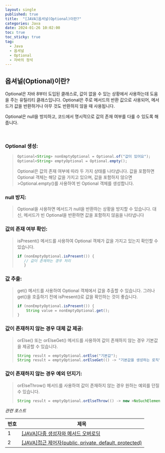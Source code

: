 ```yaml
---
layout: single
published: true
title:  "[JAVA]옵셔널(Optional)이란?"
categories: Java
date: 2024-01-26 10:02:00
toc: true
toc_sticky: true
tag:   
  - Java
  - 옵셔널
  - Optional
  - 자바의 정석
---
```


## 옵셔널(Optional)이란?


Optional은 자바 8부터 도입된 클래스로, 값이 없을 수 있는 상황에서 사용하는데 도움을 주는 유틸리티 클래스입니다. Optional은 주로 메서드의 반환 값으로 사용되어, 메서드가 값을 반환하거나 아무 것도 반환하지 않을 때 사용됩니다.

Optional은 null을 방지하고, 코드에서 명시적으로 값의 존재 여부를 다룰 수 있도록 해줍니다. 
  

<br>

### Optional 생성:
> 
> ```java
> Optional<String> nonEmptyOptional = Optional.of("값이 있어요");
> Optional<String> emptyOptional = Optional.empty();
> ```
> Optional은 값의 존재 여부에 따라 두 가지 상태를 나타냅니다. 값을 포함하면 Optional 객체는 해당 값을 가지고 있으며, 값을 포함하지 않으면 >Optional.empty()를 사용하여 빈 Optional 객체를 생성합니다.

### null 방지:

> Optional을 사용하면 메서드가 null을 반환하는 상황을 방지할 수 있습니다. 대신, 메서드가 빈 Optional을 반환하면 값을 포함하지 않음을 나타냅니다




### 값의 존재 여부 확인:

> isPresent() 메서드를 사용하여 Optional 객체가 값을 가지고 있는지 확인할 수 있습니다.
> ```java
> if (nonEmptyOptional.isPresent()) {
>    // 값이 존재하는 경우 처리
>    }
> ```    




### 값 추출:

> get() 메서드를 사용하여 Optional 객체에서 값을 추출할 수 있습니다. 그러나 get()을 호출하기 전에 isPresent()로 값을 확인하는 것이 좋습니다.
> ```java
> if (nonEmptyOptional.isPresent()) {
>     String value = nonEmptyOptional.get();
> }
> ```    


### 값이 존재하지 않는 경우 대체 값 제공:

> orElse() 또는 orElseGet() 메서드를 사용하여 값이 존재하지 않는 경우 기본값을 제공할 수 있습니다.
> ```java
> String result = emptyOptional.orElse("기본값");
> String result = emptyOptional.orElseGet(() -> "기본값을 생성하는 로직");
> ```  



### 값이 존재하지 않는 경우 예외 던지기:

> orElseThrow() 메서드를 사용하여 값이 존재하지 않는 경우 원하는 예외를 던질 수 있습니다.
> ```java
> String result = emptyOptional.orElseThrow(() -> new >NoSuchElementException("값이 없습니다."));
> ```  





*관련 포스트*

|번호	  |제목|
|---|---|
|1|[[JAVA]다중 생성자와 메서드 오버로딩](https://baxdailygit.github.io/java/java_multiple_constructors/)|
|2|[[JAVA]접근 제어자(public, private, default, protected)](https://baxdailygit.github.io/java/java_access_modifier/)|







